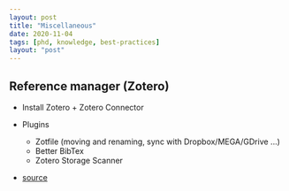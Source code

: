 ```yaml
---
layout: post
title: "Miscellaneous"
date: 2020-11-04
tags: [phd, knowledge, best-practices]
layout: "post"
---
```


## Reference manager (Zotero)

* Install Zotero + Zotero Connector
* Plugins
  * Zotfile (moving and renaming, sync with Dropbox/MEGA/GDrive ...)
  * Better BibTex
  * Zotero Storage Scanner

* [source](https://www.nrel.colostate.edu/set-up-best-reference-manager/)

